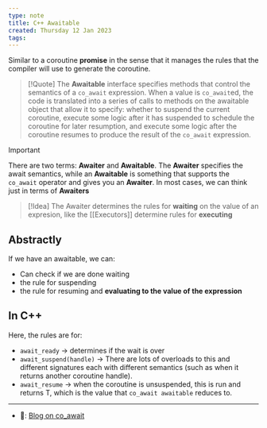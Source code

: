 ```yaml
---
type: note
title: C++ Awaitable
created: Thursday 12 Jan 2023
tags: 
---
```

Similar to a coroutine **promise** in the sense that it manages the rules that the compiler will use to generate the coroutine.

> [!Quote]
> The **Awaitable** interface specifies methods that control the semantics of a `co_await` expression. When a value is `co_await`ed, the code is translated into a series of calls to methods on the awaitable object that allow it to specify: whether to suspend the current coroutine, execute some logic after it has suspended to schedule the coroutine for later resumption, and execute some logic after the coroutine resumes to produce the result of the `co_await` expression.

> [!Important]
> There are two terms: **Awaiter** and **Awaitable**. The **Awaiter** specifies the await semantics, while an **Awaitable** is something that supports the `co_await` operator and gives you an **Awaiter**. In most cases, we can think just in terms of **Awaiters**

> [!Idea]
> The Awaiter determines the rules for **waiting** on the value of an expresion, like the [[Executors]] determine rules for **executing**

## Abstractly
If we have an awaitable, we can:
- Can check if we are done waiting
- the rule for suspending
- the rule for resuming and **evaluating to the value of the expression**

## In C++
Here, the rules are for:
- `await_ready` -> determines if the wait is over
- `await_suspend(handle)` -> There are lots of overloads to this and different signatures each with different semantics (such as when it returns another coroutine handle).
- `await_resume` -> when the coroutine is unsuspended, this is run and returns T, which is the value that `co_await awaitable` reduces to.

---
- 🔗: [Blog on co_await](https://lewissbaker.github.io/2017/11/17/understanding-operator-co-await)